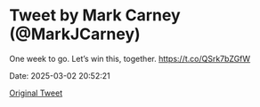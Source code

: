 # Tweet by Mark Carney (@MarkJCarney)

One week to go. Let’s win this, together. https://t.co/QSrk7bZGfW

Date: 2025-03-02 20:52:21

[Original Tweet](https://x.com/MarkJCarney/status/1896302582009929889)

